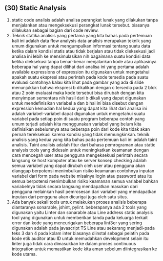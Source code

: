 ## (30) Static Analysis
1. static code analisis adalah analisa perangkat lunak yang dilakukan tanpa menjalankan atau mengeksekusi perangkat lunak tersebut. biasanya dilakukan sebagai bagian dari code review.
2. Teknik statika analisis yang pertama yang kita bahas pada pertemuan kali ini adalah data flow analysis data analisis merupakan teknik yang umum digunakan untuk mengumpulkan informasi tentang suatu data ketika dalam kondisi statis atau tidak berjalan atau tidak dieksekusi jadi analisa ini lebih ke mensimulasikan nih bagaimana suatu kondisi data ketika dieksekusi tanpa benar-benar menjalankan kode atau aplikasinya beberapa hal yang dapat dilihat dari analisa ini yang pertama adalah available expressions of expression itu digunakan untuk mengetahui apakah suatu ekspresi atau perintah pada kode tersedia pada suatu evaluasi contohnya kalau kita lihat pada gambar yang ada di slide menunjukkan bahwa ekspresi b dikalikan dengan c tersedia pada 2 blok atau 2 poin evaluasi maka kode tersebut bisa dirubah dengan kita menyimpan sementara nih hasil dari b dikali yang dapat digunakan untuk mendefinisikan variabel a dan b hal ini bisa disebut dengan expression kemudian hal kedua yang dapat kita lihat dari analisa ini adalah variabel-variabel dapat digunakan untuk mengetahui suatu variabel pada setiap poin di suatu program beberapa contoh yang umum terjadi adalah kita menggunakan variabel yang belum kita definisikan sebelumnya atau beberapa poin dari kode kita tidak akan pernah tereksekusi karena kondisi yang tidak memungkinkan. teknik analisis yang kedua yang kita bahas pada pertemuan kali ini adalah taint analisis. Taint analisis adalah fitur dari bahasa pemrograman atau static analysis tools yang didesain untuk meningkatkan keamanan dengan cara mencegah user atau pengguna mengeksekusi perintah secara langsung ke host komputer atau ke server konsep checking adalah semua variabel yang dapat dirubah oleh user atau pengguna akan dianggap berpotensi menimbulkan risiko keamanan contohnya inputan variabel dari form pada website misalnya login atau password atau itu semua berpotensi menimbulkan risiko keamanan semua variabel bahkan variabelnya tidak secara langsung mendapatkan masukan dari pengguna melainkan hasil pemrosesan dari variabel yang mendapatkan inputan dari pengguna akan dicurigai juga oleh satu situs.
3. Ada banyak sekali tools untuk melakukan proses analisis beberapa diantaranya sonarable, jshint, pylint. beberapanya ada 2 tools yang digunakan yaitu Linter dan sonarable atau Line address static analysis tool yang digunakan untuk memberikan tanda pada keluarga terkait error dan kode yang mencurigakan beberapa lint3er yang sering digunakan adalah pada javascript TS Line atau sekarang menjadi-pada teks 3 dan 4 pada kolam inter biasanya diinstal sebagai pelatih pada kode etik auditor atau ID untuk memudahkan development selain itu linter juga tidak cara dimasukkan ke dalam proses continuous integration untuk memastikan kode kita aman sebelum diintegrasikan ke kode utama.